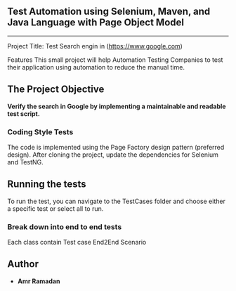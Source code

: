 Test Automation using **Selenium**, **Maven**, and **Java Language** with **Page Object Model** 
---
---
Project Title: Test Search engin in (https://www.google.com)

Features This small project will help Automation Testing Companies to test their application using automation to reduce the manual time.

## The Project Objective 

**Verify the search in Google by implementing a maintainable and readable test script.**


### Coding Style Tests

The code is implemented using the Page Factory design pattern (preferred design).
After cloning the project, update the dependencies for Selenium and TestNG.

## Running the tests

To run the test, you can navigate to the TestCases folder and choose either a specific test or select all to run.

### Break down into end to end tests

Each class contain Test case End2End Scenario 


## Author

* **Amr Ramadan**

